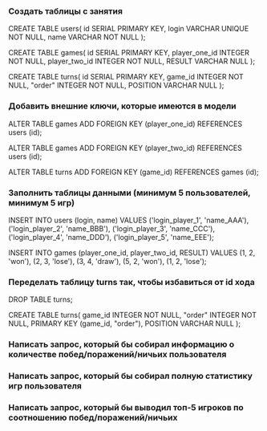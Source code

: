 ### Создать таблицы с занятия

CREATE TABLE users(
  id SERIAL PRIMARY KEY,
  login VARCHAR UNIQUE NOT NULL,
  name VARCHAR NOT NULL
);
 
CREATE TABLE games(
  id SERIAL PRIMARY KEY,
  player_one_id INTEGER NOT NULL,
  player_two_id INTEGER NOT NULL,
  RESULT VARCHAR NULL
);
 
CREATE TABLE turns(
  id SERIAL PRIMARY KEY,
  game_id INTEGER NOT NULL,
  "order" INTEGER NOT NULL,
  POSITION VARCHAR NULL
);

### Добавить внешние ключи, которые имеются в модели

ALTER TABLE games
ADD FOREIGN KEY (player_one_id) REFERENCES users (id);

ALTER TABLE games
ADD FOREIGN KEY (player_two_id) REFERENCES users (id);

ALTER TABLE turns
ADD FOREIGN KEY (game_id) REFERENCES games (id);

### Заполнить таблицы данными (минимум 5 пользователей, минимум 5 игр)

INSERT INTO users (login, name)
VALUES
  ('login_player_1', 'name_AAA'),
  ('login_player_2', 'name_BBB'),
  ('login_player_3', 'name_CCC'),
  ('login_player_4', 'name_DDD'),
  ('login_player_5', 'name_EEE');

INSERT INTO games (player_one_id, player_two_id, RESULT)
VALUES
  (1, 2, 'won'),
  (2, 3, 'lose'),
  (3, 4, 'draw'),
  (5, 2, 'won'),
  (1, 2, 'lose');

### Переделать таблицу turns так, чтобы избавиться от id хода

DROP TABLE turns;

CREATE TABLE turns(
  game_id INTEGER NOT NULL,
  "order" INTEGER NOT NULL,
  PRIMARY KEY (game_id, "order"),
  POSITION VARCHAR NULL
);

### Написать запрос, который бы собирал информацию о количестве побед/поражений/ничьих пользователя
### Написать запрос, который бы собирал полную статистику игр пользователя
### Написать запрос, который бы выводил топ-5 игроков по соотношению побед/поражений/ничьих


